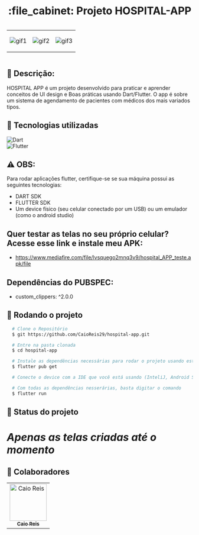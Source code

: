 <h1 align="center">:file_cabinet: Projeto HOSPITAL-APP</h1>
 
<div style="overflow: auto;">
 
<div style="text-align: center"><table><tr>
  <td style="text-align: center, width: 180">
    
  ![gif1](https://github.com/CaioReis29/hospital-app/assets/114621145/319126bb-e760-4b8f-8586-5724d7ba2223)
    
  </td>
  <td style="text-align: center, width: 180">
    
  ![gif2](https://github.com/CaioReis29/hospital-app/assets/114621145/35484385-49ac-4a27-99e9-b7d80a7f0dd1)

    
  </td>

  <td style="text-align: center, width: 180">
    
  ![gif3](https://github.com/CaioReis29/hospital-app/assets/114621145/bebd346c-ce47-45ef-be2e-268c42948b0a)

    
  </td>


</tr></table></div>
 
  
</div>
<div style="clear: both;"></div>

## :memo: Descrição:

<p>HOSPITAL APP é um projeto desenvolvido para praticar e aprender conceitos de UI design e Boas práticas usando Dart/Flutter. O app é sobre um sistema de agendamento de pacientes com médicos dos mais variados tipos. </p>

## :wrench: Tecnologias utilizadas

![Dart](https://img.shields.io/badge/Dart-0D1117?style=for-the-badge&logo=dart&logoColor=0175C2)&nbsp;<br>
![Flutter](https://img.shields.io/badge/Flutter-0D1117?style=for-the-badge&logo=flutter&logoColor=0175C2)&nbsp;

## ⚠️ OBS:

 Para rodar aplicações flutter, certifique-se se sua máquina possui as seguintes tecnologias:
- DART SDK
- FLUTTER SDK
- Um device físico (seu celular conectado por um USB) ou um emulador (como o android studio)

## Quer testar as telas no seu próprio celular? Acesse esse link e instale meu APK:
- https://www.mediafire.com/file/lvsquego2mnq3v9/hospital_APP_teste.apk/file

## Dependências do PUBSPEC: 
- custom_clippers: ^2.0.0

## :rocket: Rodando o projeto

```bash
  # Clone o Repositório
  $ git https://github.com/CaioReis29/hospital-app.git
```
```bash
  # Entre na pasta clonada
  $ cd hospital-app
```

```bash
  # Instale as dependências necessárias para rodar o projeto usando este comando
  $ flutter pub get
```

```bash
  # Conecte o device com a IDE que você está usando (InteliJ, Android Studio ou VS Code)
```

```bash
  # Com todas as dependências nesserárias, basta digitar o comando
  $ flutter run
```
## :dart: Status do projeto
# *Apenas as telas criadas até o momento*

## :handshake: Colaboradores
<table>
  <tr>
    <td align="center">
      <a href="http://github.com/CaioReis29">
        <img src="https://github.com/CaioReis29.png" width="100px;" alt="Caio Reis"/><br>
        <sub>
          <b>Caio Reis</b>
        </sub>
      </a>
    </td>
  </tr>
</table>
